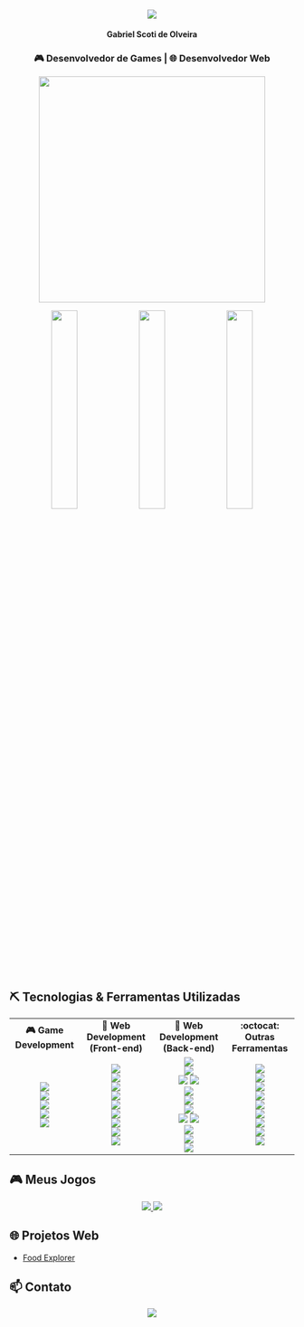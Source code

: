 <!-- Mensagem de Boas vindas usando svg typing --> 
<h1 align="center">
  <img src="https://readme-typing-svg.herokuapp.com?font=Fira+Code&size=24&pause=1000&color=00BFFF&center=true&vCenter=true&width=500&lines=Bem-vindo+ao+meu+perfil!;Entre+em+contato!">
</h1>

<!-- Meu nome e ocupações --> 
<p align="center"><strong>Gabriel Scoti de Olveira</strong></p>
<h3 align="center">🎮 Desenvolvedor de Games | 🌐 Desenvolvedor Web </h3>
<p align="center">
  <img src="https://media1.giphy.com/media/v1.Y2lkPTc5MGI3NjExOHloa3d0YW94bHRnbHQ1NGpzdjloZGE4eXVuejIyZXR2MGxua2NqNCZlcD12MV9pbnRlcm5hbF9naWZfYnlfaWQmY3Q9Zw/ghyEb0DdhEzupXAr8X/giphy.gif" width="400"/>
</p>

<!-- Status do Github --> 
<p align="center">
  <img width="30%" src="https://github-readme-stats.vercel.app/api?username=gabrielscoti42&show_icons=true&theme=radical" />
  <img width="30%" src="https://github-readme-stats.vercel.app/api/top-langs/?username=gabrielscoti42&layout=compact&theme=radical" />
  <img width="30%" src="https://nirzak-streak-stats.vercel.app/?user=gabrielscoti42&theme=radical&hide_border=false" />
</p>

## ⛏️ Tecnologias & Ferramentas Utilizadas

<!-- Linha de Tópicos  --> 
<table align="center">
  <tr>
    <td align="center"><strong>🎮 Game Development</strong></td>
    <td align="center"><strong>💅 Web Development (Front-end)</strong></td>
    <td align="center"><strong>🐳 Web Development (Back-end)</strong></td>
    <td align="center"><strong>:octocat: Outras Ferramentas</strong></td>
  </tr>
  
  <!-- Linha de Conteúdos --> 
  <tr>
    <!-- Games --> 
    <td align="center">
      <img src="https://img.shields.io/badge/Unity-100000?style=for-the-badge&logo=unity&logoColor=white" /><br>
      <img src="https://img.shields.io/badge/C%23-239120?style=for-the-badge&logo=c-sharp&logoColor=white" /><br>
      <img src="https://img.shields.io/badge/python-3670A0?style=for-the-badge&logo=python&logoColor=ffdd54" /><br>
      <img src="https://img.shields.io/badge/-Blender-333333?style=for-the-badge&logo=blender" /><br>
      <img src="https://img.shields.io/badge/Itch-%23FF0B34.svg?style=for-the-badge&logo=Itch.io&logoColor=white" />
    </td>
    <!-- Frontend --> 
    <td align="center">
      <img src="https://img.shields.io/badge/HTML5-E34F26?style=for-the-badge&logo=html5&logoColor=white" /><br>
      <img src="https://img.shields.io/badge/CSS3-1572B6?style=for-the-badge&logo=css3&logoColor=white" /><br>
      <img src="https://img.shields.io/badge/JavaScript-F7DF1E?style=for-the-badge&logo=javascript&logoColor=black" /><br>
      <img src="https://img.shields.io/badge/React-61DAFB?style=for-the-badge&logo=react&logoColor=black" /><br>
      <img src="https://img.shields.io/badge/vite-%23646CFF.svg?style=for-the-badge&logo=vite&logoColor=white"/><br>
      <img src="https://img.shields.io/badge/React_Router-CA4245?style=for-the-badge&logo=react-router&logoColor=white" /><br>
      <img src="https://img.shields.io/badge/Styled_Components-DB7093?style=for-the-badge&logo=styled-components&logoColor=white"/><br>
      <img src="https://img.shields.io/badge/tailwindcss-%2338B2AC.svg?style=for-the-badge&logo=tailwind-css&logoColor=white"/><br>
      <img src="https://img.shields.io/badge/axios.js-854195?style=for-the-badge&logo=axios&logoColor=5A29E4"/>
    </td>
    <!-- Backend --> 
    <td align="center">
      <img src="https://img.shields.io/badge/JavaScript-F7DF1E?style=for-the-badge&logo=javascript&logoColor=black" /><br>
      <img src="https://img.shields.io/badge/typescript-%23007ACC.svg?style=for-the-badge&logo=typescript&logoColor=white" /><br>
      <img src="https://img.shields.io/badge/Node.js-43853D?style=for-the-badge&logo=node.js&logoColor=white" />
      <img src="https://img.shields.io/badge/NPM-%23CB3837.svg?style=for-the-badge&logo=npm&logoColor=white" /><br>
      <img src="https://img.shields.io/badge/express.js-%23404d59.svg?style=for-the-badge&logo=express&logoColor=%2361DAFB" /><br>
      <img src="https://img.shields.io/badge/JWT-black?style=for-the-badge&logo=JSON%20web%20tokens" /><br>
      <img src="https://img.shields.io/badge/-SQL-000?style=for-the-badge&logo=MySQL&logoColor=4479A1" /><br>
      <img src="https://img.shields.io/badge/sqlite-%2307405e.svg?style=for-the-badge&logo=sqlite&logoColor=white" />
      <img src="https://img.shields.io/badge/postgres-%23316192.svg?style=for-the-badge&logo=postgresql&logoColor=white" /><br>
      <img src="https://img.shields.io/badge/docker-%230db7ed.svg?style=for-the-badge&logo=docker&logoColor=white" /><br>
      <img src="https://img.shields.io/badge/Prisma-3982CE?style=for-the-badge&logo=Prisma&logoColor=white" /><br>
      <img src="https://img.shields.io/badge/-Zod-3E67B1?style=for-the-badge&logo=zod&logoColor=white" />
    </td>
    <!-- Outras ferramentas --> 
    <td align="center">
      <img src="https://img.shields.io/badge/Git-F05032?style=for-the-badge&logo=git&logoColor=white" /><br>
      <img src="https://img.shields.io/badge/GitHub-181717?style=for-the-badge&logo=github&logoColor=white" /><br>
      <img src="https://img.shields.io/badge/Figma-F24E1E?style=for-the-badge&logo=figma&logoColor=white" /><br>
      <img src="https://img.shields.io/badge/Jest-323330?style=for-the-badge&logo=Jest&logoColor=white" /><br>
      <img src="https://img.shields.io/badge/netlify-%23000000.svg?style=for-the-badge&logo=netlify&logoColor=#00C7B7" /><br>
      <img src="https://img.shields.io/badge/Insomnia-black?style=for-the-badge&logo=insomnia&logoColor=5849BE" /><br>
      <img src="https://img.shields.io/badge/VS%20Code-007ACC?style=for-the-badge&logo=visualstudiocode&logoColor=white" /><br>
      <img src="https://img.shields.io/badge/Notion-%23000000.svg?style=for-the-badge&logo=notion&logoColor=white" /><br>
      <img src="https://img.shields.io/badge/Gimp-657D8B?style=for-the-badge&logo=gimp&logoColor=FFFFFF" /><br>
    </td>
  </tr>
</table>

<!-- 
Para facilitar adicionar novas tecnologias
<img src="" /><br>
-->

## 🎮 Meus Jogos
<p align="center">
  <a href="https://gabrielscoti42.itch.io/" target="_blank">
    <img src="https://img.shields.io/badge/Itch.io-FA5C5C?style=for-the-badge&logo=itch.io&logoColor=white" />
  </a>
  <a href="https://gamejolt.com/@GabrielScoti" target="_blank">
    <img src="https://img.shields.io/badge/GameJolt-CCFF00?style=for-the-badge&logo=gamejolt&logoColor=black" />
  </a>
</p>

## 🌐 Projetos Web
- [Food Explorer](https://github.com/gabrielscoti42/food-explorer)

## 📫 Contato
<p align="center">
  <a href="https://linkedin.com/in/gabrielscoti42" target="_blank">
    <img src="https://img.shields.io/badge/LinkedIn-0077B5?style=for-the-badge&logo=linkedin&logoColor=white" />
  </a>
<!--
  <a href="" target="_blank">
    <img src="https://img.shields.io/badge/Portfólio-000?style=for-the-badge&logo=vercel&logoColor=white" />
  </a>
</p>
-->
